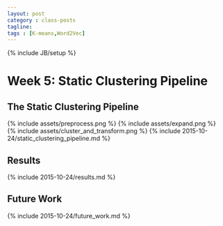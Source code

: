 ```yaml
---
layout: post
category : class-posts
tagline:
tags : [K-means,Word2Vec]
---
```

{% include JB/setup %}

# Week 5: Static Clustering Pipeline

## The Static Clustering Pipeline
{% include assets/preprocess.png %}
{% include assets/expand.png %}
{% include assets/cluster\_and\_transform.png %}
{% include 2015-10-24/static\_clustering\_pipeline.md %}

## Results
{% include 2015-10-24/results.md %}

## Future Work

{% include 2015-10-24/future_work.md %}
